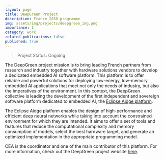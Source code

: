 ```yaml
---
layout: page
title: DeepGreen Project
description: France 2030 programme
img: assets/img/projects/deepgreen_img.png
importance: 1
category: work
related_publications: false
published: true
---
```


> Project Status: Ongoing

The DeepGreen project mission is to bring leading French partners from research and industry together with hardware solutions vendors to develop a dedicated embedded AI software platform. This platform is to offer reliable and powerful solutions for deploying low-energy, low-memory embedded AI applications that meet not only the needs of industry, but also the imperatives of the environment. In this context, the DeepGreen collective is leading the development of the first independent and sovereign software platform dedicated to embedded AI, the [Eclipse Aidge platform](https://gitlab.eclipse.org/eclipse/aidge/aidge).

The Eclipse Aidge platform enables the design of high-performance and efficient deep neural networks while taking into account the constrained environment for which they are intended. It aims to offer a set of tools and features that reduce the computational complexity and memory consumption of models, select the best hardware target, and generate an optimized implementation in the appropriate programming model.

CEA is the coordinator and one of the main contributor of this platform.
For more information, check out the DeepGreen project website [here](https://deepgreen.ai/).
